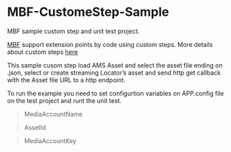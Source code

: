 # MBF-CustomeStep-Sample
MBF sample custom step and unit test project.

[MBF](https://github.com/liarjo/MediaBlutlerTest01) support extension points by code using custom steps. More details about custom steps [here](https://github.com/liarjo/MediaBlutlerTest01/blob/master/docs/customStep.md)

This sample cusom step load AMS Asset and select the asset file ending on .json, select or create streaming Locator’s asset and send http get callback with the Asset file URL to a http endpoint.

To run the example you need to set configurtion variables on APP.config file on the test project and runt the unit test.

> MediaAccountName

> AssetId

> MediaAccountKey

